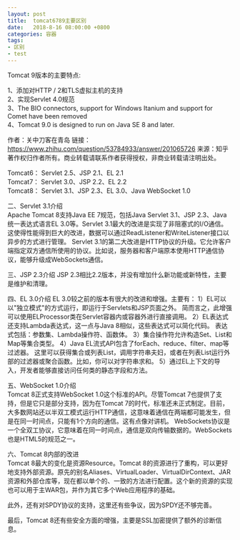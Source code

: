 ```yaml
---
layout: post
title:  tomcat6789主要区别
date:   2018-8-16 08:00:00 +0800
categories: 容器
tags:
- 区别
- test
---
```


Tomcat 9版本的主要特点:

1、添加对HTTP / 2和TLS虚拟主机的支持   
2、实现Servlet 4.0规范   
3、The BIO connectors, support for Windows Itanium and support for Comet have been removed   
4、Tomcat 9.0 is designed to run on Java SE 8 and later.    


作者：关中刀客在青岛
链接：https://www.zhihu.com/question/53784933/answer/201065726
来源：知乎
著作权归作者所有。商业转载请联系作者获得授权，非商业转载请注明出处。

Tomcat6：	Servlet 2.5、JSP 2.1、EL 2.1    
Tomcat7：	Servlet 3.0、JSP 2.2、EL 2.2    
Tomcat8：	Servlet 3.1、JSP 2.3、EL 3.0、Java WebSocket 1.0    

二、Servlet 3.1介绍   
Apache Tomcat 8支持Java EE 7规范，包括Java Servlet 3.1、JSP 2.3、Java统一表达式语言EL 3.0等。Servlet 3.1最大的改进是实现了非阻塞式的I/O通信。这使得性能得到巨大的改进，数据可以通过ReadListener和WriteListener接口以异步的方式进行管理。
Servlet 3.1的第二大改进是HTTP协议的升级。它允许客户端指定双方通信所使用的协议。比如说，服务器和客户端原本使用HTTP通信协议，能够升级成WebSockets通信。

三、JSP 2.3介绍  JSP 2.3相比2.2版本，并没有增加什么新功能或新特性，主要是维护和清理。

四、EL 3.0介绍   EL 3.0较之前的版本有很大的改进和增强。主要有：
1）EL可以以"独立模式"的方式运行，即运行于Servlets和JSP页面之外。
简而言之，此增强可以使用ELProcessor类在Servlet容器内或容器外进行直接调用。
2）EL表达式还支持Lambda表达式，这一点与Java 8相似，这些表达式可以简化代码。
表达式包括：参数集、Lambda操作符、函数体。
3）集合操作符允许构造Set、List和Map等集合类型。
4）Java EL流式API包含了forEach、reduce、filter、map等过滤器。
这里可以获得集合或列表List，调用字符串夫妇，或者在列表List运行外部的过滤器或聚合函数。比如，你可以对字符串求和。
5）通过EL上下文的导入，开发者能够直接访问任何类的静态字段和方法。

五、WebSocket 1.0介绍   
Tomcat 8正式支持WebSocket 1.0这个标准的API。尽管Tomcat 7也提供了支持，但是它只是部分支持，因为在Tomcat 7的时代，标准还未正式制定。目前，大多数网站还以半双工模式运行HTTP通信，这意味着通信在两端都可能发生，但是在同一时间点，只能有1个方向的通信。这有点像对讲机。
WebSockets协议是一个全双工协议，它意味着在同一时间点，通信是双向传输数据的。WebSockets也是HTML5的规范之一。

六、Tomcat 8内部的改进   
Tomcat 8最大的变化是资源Resource。Tomcat 8的资源进行了重构，可以更好地支持外部资源。原先的别名Aliases、VirtualLoader、VirtualDirContext、JAR资源和外部仓库等，现在都以单个的、一致的方法进行配置。这个新的资源的实现也可以用于主WAR包，并作为其它多个Web应用程序的基础。


此外，还有对SPDY协议的支持，这里还有些争议，因为SPDY还不够完善。


最后，Tomcat 8还有些安全方面的增强，主要是SSL加密提供了额外的诊断信息。
